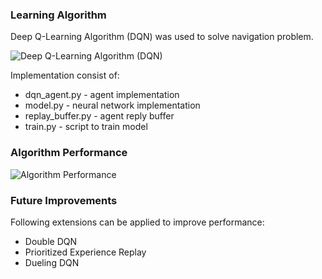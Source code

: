 ### Learning Algorithm
Deep Q-Learning Algorithm (DQN) was used to solve navigation problem.

![Deep Q-Learning Algorithm (DQN)](/images/deep_q_learning_algorithm.jpeg "Deep Q-Learning Algorithm (DQN)")

Implementation consist of:
 - dqn_agent.py - agent implementation
 - model.py - neural network implementation
 - replay_buffer.py - agent reply buffer
 - train.py - script to train model

### Algorithm Performance
![Algorithm Performance](/images/algorithm_performance.png "Algorithm Performance")

### Future Improvements
Following extensions can be applied to improve performance:
 - Double DQN
 - Prioritized Experience Replay
 - Dueling DQN